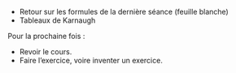 * Retour sur les formules de la dernière séance (feuille blanche)
* Tableaux de Karnaugh

Pour la prochaine fois :

* Revoir le cours.
* Faire l’exercice, voire inventer un exercice.
